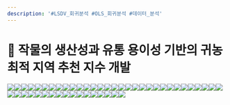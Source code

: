 ```yaml
---
description: '#LSDV_회귀분석 #OLS_회귀분석 #데이터_분석'
---
```


# 🌽 작물의 생산성과 유통 용이성 기반의 귀농 최적 지역 추천 지수 개발

![](<../../../../../.gitbook/assets/Untitled (3).png>)![](<../../../../../.gitbook/assets/Untitled 1.png>)![](<../../../../../.gitbook/assets/Untitled 2 (2).png>)![](<../../../../../.gitbook/assets/Untitled 3 (1).png>)![](<../../../../../.gitbook/assets/Untitled 4 (2).png>)![](<../../../../../.gitbook/assets/Untitled 5 (2).png>)![](<../../../../../.gitbook/assets/Untitled 6 (2).png>)![](<../../../../../.gitbook/assets/Untitled 7.png>)![](<../../../../../.gitbook/assets/Untitled 8.png>)![](<../../../../../.gitbook/assets/Untitled 9 (2).png>)![](<../../../../../.gitbook/assets/Untitled 10 (2).png>)![](<../../../../../.gitbook/assets/Untitled 11 (4).png>)![](<../../../../../.gitbook/assets/Untitled 12 (4).png>)![](<../../../../../.gitbook/assets/Untitled 13 (2).png>)![](<../../../../../.gitbook/assets/Untitled 14 (3).png>)![](<../../../../../.gitbook/assets/Untitled 15 (2).png>)![](<../../../../../.gitbook/assets/Untitled 16 (1).png>)![](<../../../../../.gitbook/assets/Untitled 17 (3).png>)![](<../../../../../.gitbook/assets/Untitled 18 (1).png>)![](<../../../../../.gitbook/assets/Untitled 19 (3).png>)![](<../../../../../.gitbook/assets/Untitled 20.png>)![](<../../../../../.gitbook/assets/Untitled (1).png>)![](<../../../../../.gitbook/assets/Untitled 1 (2).png>)![](<../../../../../.gitbook/assets/Untitled 2.png>)![](<../../../../../.gitbook/assets/Untitled 3.png>)![](<../../../../../.gitbook/assets/Untitled 4 (4).png>)![](<../../../../../.gitbook/assets/Untitled 5 (3).png>)![](<../../../../../.gitbook/assets/Untitled 6 (1).png>)![](<../../../../../.gitbook/assets/Untitled 7 (2).png>)![](<../../../../../.gitbook/assets/Untitled 8 (1).png>)![](<../../../../../.gitbook/assets/Untitled 9 (3).png>)![](<../../../../../.gitbook/assets/Untitled 10.png>)![](<../../../../../.gitbook/assets/Untitled 11 (3).png>)![](<../../../../../.gitbook/assets/Untitled 12 (2).png>)![](<../../../../../.gitbook/assets/Untitled 13 (1).png>)![](<../../../../../.gitbook/assets/Untitled 14 (2).png>)![](<../../../../../.gitbook/assets/Untitled 15.png>)![](<../../../../../.gitbook/assets/Untitled 16 (3).png>)![](<../../../../../.gitbook/assets/Untitled 17 (1).png>)![](<../../../../../.gitbook/assets/Untitled 18.png>)![](<../../../../../.gitbook/assets/Untitled 19 (1).png>)![](<../../../../../.gitbook/assets/Untitled 20 (2).png>)![](<../../../../../.gitbook/assets/image (1).png>)![](<../../../../../.gitbook/assets/image (3).png>)![](<../../../../../.gitbook/assets/image (4).png>)![](../../../../../.gitbook/assets/image.png)![](<../../../../../.gitbook/assets/image (5).png>)![](<../../../../../.gitbook/assets/image (2).png>)
